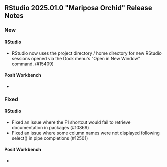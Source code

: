 ## RStudio 2025.01.0 "Mariposa Orchid" Release Notes

### New
#### RStudio
- RStudio now uses the project directory / home directory for new RStudio sessions opened via the Dock menu's "Open in New Window" command. (#15409)

#### Posit Workbench
-

### Fixed
#### RStudio

- Fixed an issue where the F1 shortcut would fail to retrieve documentation in packages (#10869)
- Fixed an issue where some column names were not displayed following select() in pipe completions (#12501)

#### Posit Workbench
-

